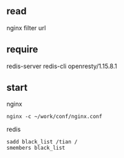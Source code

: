 ## read
nginx filter url

## require
redis-server
redis-cli
openresty/1.15.8.1

## start

nginx
```
nginx -c ~/work/conf/nginx.conf
```

redis
```redis
sadd black_list /tian /
smembers black_list
```